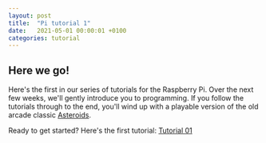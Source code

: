 ```yaml
---
layout: post
title:  "Pi tutorial 1"
date:   2021-05-01 00:00:01 +0100
categories: tutorial
---
```


## Here we go!

Here's the first in our series of tutorials for the Raspberry Pi.  Over the next few weeks, we'll gently introduce you to programming.  If you follow the tutorials through to the end, you'll wind up with a playable version of the old arcade classic [Asteroids](https://en.wikipedia.org/wiki/Asteroids_(video_game)).

Ready to get started?  Here's the first tutorial: [Tutorial 01](/pdfs/pi-sheet-01.pdf)

